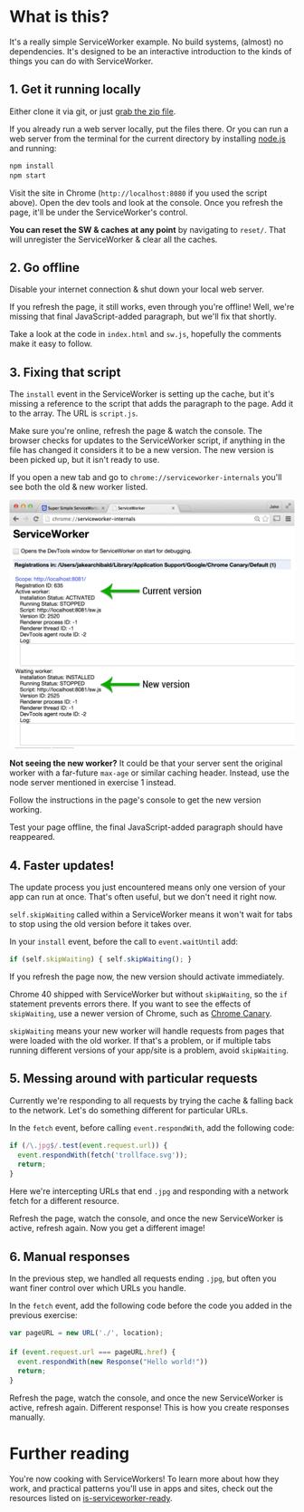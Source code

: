 # What is this?

It's a really simple ServiceWorker example. No build systems, (almost) no dependencies. It's designed to be an interactive introduction to the kinds of things you can do with ServiceWorker.

## 1. Get it running locally

Either clone it via git, or just [grab the zip file](https://github.com/jakearchibald/simple-serviceworker-tutorial/archive/gh-pages.zip).

If you already run a web server locally, put the files there. Or you can run a web server from the terminal for the current directory by installing [node.js](http://nodejs.org/) and running:

```sh
npm install
npm start
```

Visit the site in Chrome (`http://localhost:8080` if you used the script above). Open the dev tools and look at the console. Once you refresh the page, it'll be under the ServiceWorker's control.

**You can reset the SW & caches at any point** by navigating to `reset/`. That will unregister the ServiceWorker & clear all the caches.

## 2. Go offline

Disable your internet connection & shut down your local web server.

If you refresh the page, it still works, even through you're offline! Well, we're missing that final JavaScript-added paragraph, but we'll fix that shortly.

Take a look at the code in `index.html` and `sw.js`, hopefully the comments make it easy to follow.

## 3. Fixing that script

The `install` event in the ServiceWorker is setting up the cache, but it's missing a reference to the script that adds the paragraph to the page. Add it to the array. The URL is `script.js`.

Make sure you're online, refresh the page & watch the console. The browser checks for updates to the ServiceWorker script, if anything in the file has changed it considers it to be a new version. The new version is been picked up, but it isn't ready to use.

If you open a new tab and go to `chrome://serviceworker-internals` you'll see both the old & new worker listed.

![serviceworker-internals](doc-imgs/internals.png)

**Not seeing the new worker?** It could be that your server sent the original worker with a far-future `max-age` or similar caching header. Instead, use the node server mentioned in exercise 1 instead.

Follow the instructions in the page's console to get the new version working.

Test your page offline, the final JavaScript-added paragraph should have reappeared.

## 4. Faster updates!

The update process you just encountered means only one version of your app can run at once. That's often useful, but we don't need it right now.

`self.skipWaiting` called within a ServiceWorker means it won't wait for tabs to stop using the old version before it takes over.

In your `install` event, before the call to `event.waitUntil` add:

```js
if (self.skipWaiting) { self.skipWaiting(); }
```

If you refresh the page now, the new version should activate immediately.

Chrome 40 shipped with ServiceWorker but without `skipWaiting`, so the `if` statement prevents errors there. If you want to see the effects of `skipWaiting`, use a newer version of Chrome, such as [Chrome Canary](https://www.google.com/chrome/browser/canary.html).

`skipWaiting` means your new worker will handle requests from pages that were loaded with the old worker. If that's a problem, or if multiple tabs running different versions of your app/site is a problem, avoid `skipWaiting`.

## 5. Messing around with particular requests

Currently we're responding to all requests by trying the cache & falling back to the network. Let's do something different for particular URLs.

In the `fetch` event, before calling `event.respondWith`, add the following code:

```js
if (/\.jpg$/.test(event.request.url)) {
  event.respondWith(fetch('trollface.svg'));
  return;
}
```

Here we're intercepting URLs that end `.jpg` and responding with a network fetch for a different resource.

Refresh the page, watch the console, and once the new ServiceWorker is active, refresh again. Now you get a different image!

## 6. Manual responses

In the previous step, we handled all requests ending `.jpg`, but often you want finer control over which URLs you handle.

In the `fetch` event, add the following code before the code you added in the previous exercise:

```js
var pageURL = new URL('./', location);

if (event.request.url === pageURL.href) {
  event.respondWith(new Response("Hello world!"))
  return;
}
```

Refresh the page, watch the console, and once the new ServiceWorker is active, refresh again. Different response! This is how you create responses manually.

# Further reading

You're now cooking with ServiceWorkers! To learn more about how they work, and practical patterns you'll use in apps and sites, check out the resources listed on [is-serviceworker-ready](https://jakearchibald.github.io/isserviceworkerready/resources.html).
